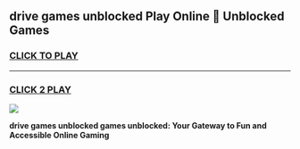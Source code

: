 
## drive games unblocked Play Online 👋 Unblocked Games
<h3>
<a href="https://premium.freeplayer.one?title=drive_games_unblocked&ref=19F">CLICK TO PLAY</a></h3>
<hr>

<h3>
<a href="https://premium.freeplayer.one?title=drive_games_unblocked&ref=19F">CLICK 2 PLAY</a>
  
</h3>

<a href="https://premium.freeplayer.one?title=drive_games_unblocked&ref=19F"><img src="https://clearcache.store/games.png"></a>


**drive games unblocked games unblocked: Your Gateway to Fun and Accessible Online Gaming**
